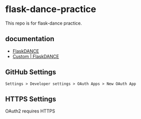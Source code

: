 # flask-dance-practice
This repo is for flask-dance practice.

## documentation
+ [FlaskDANCE](https://flask-dance.readthedocs.io/en/latest/)
+ [Custom | FlaskDANCE](https://flask-dance.readthedocs.io/en/latest/providers.html#custom)

## GitHub Settings
```
Settings > Developer settings > OAuth Apps > New OAuth App
```

## HTTPS Settings
OAuth2 requires HTTPS
